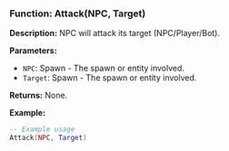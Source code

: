 ### Function: Attack(NPC, Target)

**Description:**
NPC will attack its target (NPC/Player/Bot).

**Parameters:**
- `NPC`: Spawn - The spawn or entity involved.
- `Target`: Spawn - The spawn or entity involved.

**Returns:** None.

**Example:**

```lua
-- Example usage
Attack(NPC, Target)
```

